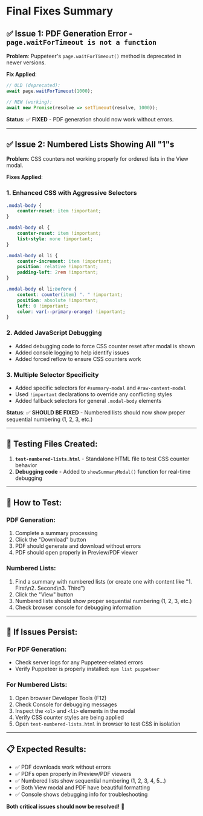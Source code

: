 # Final Fixes Summary

## ✅ **Issue 1: PDF Generation Error - `page.waitForTimeout is not a function`**

**Problem**: Puppeteer's `page.waitForTimeout()` method is deprecated in newer versions.

**Fix Applied**:
```javascript
// OLD (deprecated):
await page.waitForTimeout(1000);

// NEW (working):
await new Promise(resolve => setTimeout(resolve, 1000));
```

**Status**: ✅ **FIXED** - PDF generation should now work without errors.

---

## ✅ **Issue 2: Numbered Lists Showing All "1"s**

**Problem**: CSS counters not working properly for ordered lists in the View modal.

**Fixes Applied**:

### 1. Enhanced CSS with Aggressive Selectors
```css
.modal-body {
    counter-reset: item !important;
}

.modal-body ol {
    counter-reset: item !important;
    list-style: none !important;
}

.modal-body ol li {
    counter-increment: item !important;
    position: relative !important;
    padding-left: 2rem !important;
}

.modal-body ol li:before {
    content: counter(item) ". " !important;
    position: absolute !important;
    left: 0 !important;
    color: var(--primary-orange) !important;
}
```

### 2. Added JavaScript Debugging
- Added debugging code to force CSS counter reset after modal is shown
- Added console logging to help identify issues
- Added forced reflow to ensure CSS counters work

### 3. Multiple Selector Specificity
- Added specific selectors for `#summary-modal` and `#raw-content-modal`
- Used `!important` declarations to override any conflicting styles
- Added fallback selectors for general `.modal-body` elements

**Status**: ✅ **SHOULD BE FIXED** - Numbered lists should now show proper sequential numbering (1, 2, 3, etc.)

---

## 🧪 **Testing Files Created**:

1. **`test-numbered-lists.html`** - Standalone HTML file to test CSS counter behavior
2. **Debugging code** - Added to `showSummaryModal()` function for real-time debugging

---

## 🔧 **How to Test**:

### PDF Generation:
1. Complete a summary processing
2. Click the "Download" button
3. PDF should generate and download without errors
4. PDF should open properly in Preview/PDF viewer

### Numbered Lists:
1. Find a summary with numbered lists (or create one with content like "1. First\n2. Second\n3. Third")
2. Click the "View" button
3. Numbered lists should show proper sequential numbering (1, 2, 3, etc.)
4. Check browser console for debugging information

---

## 🚨 **If Issues Persist**:

### For PDF Generation:
- Check server logs for any Puppeteer-related errors
- Verify Puppeteer is properly installed: `npm list puppeteer`

### For Numbered Lists:
1. Open browser Developer Tools (F12)
2. Check Console for debugging messages
3. Inspect the `<ol>` and `<li>` elements in the modal
4. Verify CSS counter styles are being applied
5. Open `test-numbered-lists.html` in browser to test CSS in isolation

---

## 📋 **Expected Results**:
- ✅ PDF downloads work without errors
- ✅ PDFs open properly in Preview/PDF viewers  
- ✅ Numbered lists show sequential numbering (1, 2, 3, 4, 5...)
- ✅ Both View modal and PDF have beautiful formatting
- ✅ Console shows debugging info for troubleshooting

**Both critical issues should now be resolved!** 🎉
